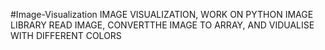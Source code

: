 #Image-Visualization
IMAGE VISUALIZATION, WORK ON PYTHON IMAGE LIBRARY READ IMAGE, CONVERTTHE IMAGE TO ARRAY, AND VIDUALISE WITH DIFFERENT COLORS

